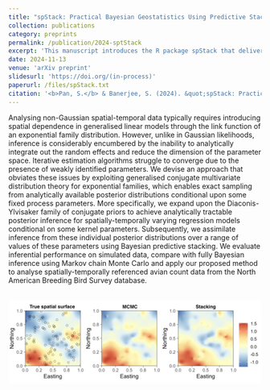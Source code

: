 ```yaml
---
title: "spStack: Practical Bayesian Geostatistics Using Predictive Stacking in R"
collection: publications
category: preprints
permalink: /publication/2024-sptStack
excerpt: 'This manuscript introduces the R package spStack that delivers Bayesian inferece for geospatial data using predictive stacking.'
date: 2024-11-13
venue: 'arXiv preprint'
slidesurl: 'https://doi.org/(in-process)'
paperurl: /files/spStack.txt
citation: '<b>Pan, S.</b> & Banerjee, S. (2024). &quot;spStack: Practical Bayesian Geostatistics Using Predictive Stacking in R.&quot; <i>arXiv:stat.CO</i>.'
---
```


Analysing non-Gaussian spatial-temporal data typically requires introducing spatial dependence in generalised linear models through the link function of an exponential family distribution. However, unlike in Gaussian likelihoods, inference is considerably encumbered by the inability to analytically integrate out the random effects and reduce the dimension of the parameter space. Iterative estimation algorithms struggle to converge due to the presence of weakly identified parameters. We devise an approach that obviates these issues by exploiting generalised conjugate multivariate distribution theory for exponential families, which enables exact sampling from analytically available posterior distributions conditional upon some fixed process parameters. More specifically, we expand upon the Diaconis-Ylvisaker family of conjugate priors to achieve analytically tractable posterior inference for spatially-temporally varying regression models conditional on some kernel parameters. Subsequently, we assimilate inference from these individual posterior distributions over a range of values of these parameters using Bayesian predictive stacking. We evaluate inferential performance on simulated data, compare with fully Bayesian inference using Markov chain Monte Carlo and apply our proposed method to analyse spatially-temporally referenced avian count data from the North American Breeding Bird Survey database.

<br/><img src='/images/surfaceplots.png'>
